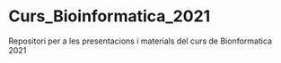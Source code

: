 # Curs_Bioinformatica_2021
Repositori per a les presentacions i materials del curs de Bionformatica 2021

